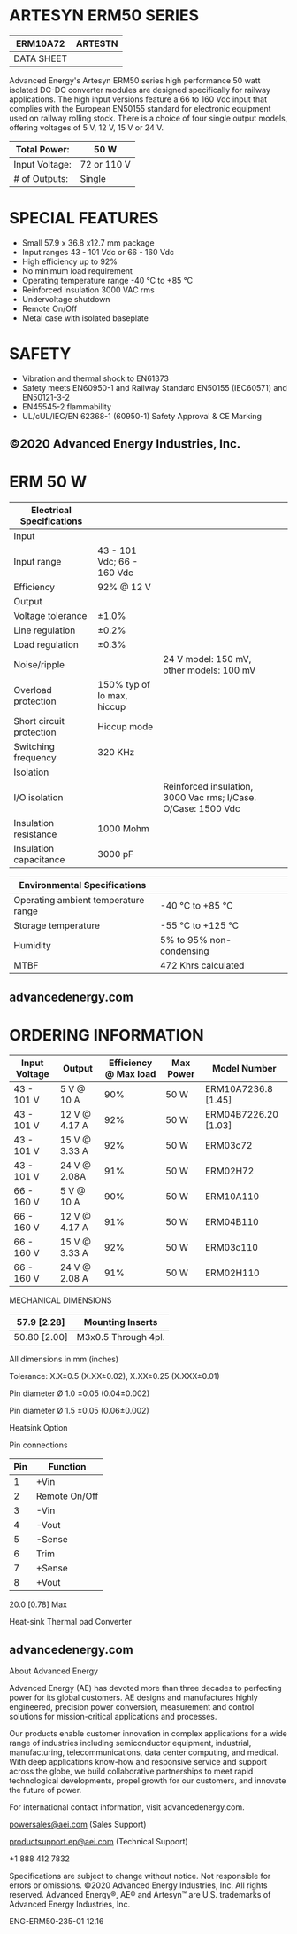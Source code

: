 # ARTESYN ERM50 SERIES

|ERM10A72|ARTESTN|
|---|---|
|DATA SHEET| |

Advanced Energy's Artesyn ERM50 series high performance 50 watt isolated DC-DC converter modules are designed specifically for railway applications. The high input versions feature a 66 to 160 Vdc input that complies with the European EN50155 standard for electronic equipment used on railway rolling stock. There is a choice of four single output models, offering voltages of 5 V, 12 V, 15 V or 24 V.

|Total Power:|50 W|
|---|---|
|Input Voltage:|72 or 110 V|
|# of Outputs:|Single|

# SPECIAL FEATURES

- Small 57.9 x 36.8 x12.7 mm package
- Input ranges 43 - 101 Vdc or 66 - 160 Vdc
- High efficiency up to 92%
- No minimum load requirement
- Operating temperature range -40 °C to +85 °C
- Reinforced insulation 3000 VAC rms
- Undervoltage shutdown
- Remote On/Off
- Metal case with isolated baseplate

# SAFETY

- Vibration and thermal shock to EN61373
- Safety meets EN60950-1 and Railway Standard EN50155 (IEC60571) and EN50121-3-2
- EN45545-2 flammability
- UL/cUL/IEC/EN 62368-1 (60950-1) Safety Approval & CE Marking

©2020 Advanced Energy Industries, Inc.
---
# ERM 50 W

|Electrical Specifications| | | |
|---|---|---|---|
|Input| | | |
|Input range|43 - 101 Vdc; 66 - 160 Vdc| | |
|Efficiency|92% @ 12 V| | |
|Output| | | |
|Voltage tolerance|±1.0%| | |
|Line regulation|±0.2%| | |
|Load regulation|±0.3%| | |
|Noise/ripple| |24 V model: 150 mV, other models: 100 mV| |
|Overload protection|150% typ of Io max, hiccup| | |
|Short circuit protection|Hiccup mode| | |
|Switching frequency|320 KHz| | |
|Isolation| | | |
|I/O isolation| |Reinforced insulation, 3000 Vac rms; I/Case. O/Case: 1500 Vdc| |
|Insulation resistance|1000 Mohm| | |
|Insulation capacitance|3000 pF| | |

|Environmental Specifications| | | |
|---|---|---|---|
|Operating ambient temperature range|-40 °C to +85 °C| | |
|Storage temperature|-55 °C to +125 °C| | |
|Humidity|5% to 95% non-condensing| | |
|MTBF|472 Khrs calculated| | |

advancedenergy.com
---
# ORDERING INFORMATION

|Input Voltage|Output|Efficiency @ Max load|Max Power|Model Number|
|---|---|---|---|---|
|43 - 101 V|5 V @ 10 A|90%|50 W|ERM10A7236.8 [1.45]|
|43 - 101 V|12 V @ 4.17 A|92%|50 W|ERM04B7226.20 [1.03]|
|43 - 101 V|15 V @ 3.33 A|92%|50 W|ERM03c72|
|43 - 101 V|24 V @ 2.08A|91%|50 W|ERM02H72|
|66 - 160 V|5 V @ 10 A|90%|50 W|ERM10A110|
|66 - 160 V|12 V @ 4.17 A|91%|50 W|ERM04B110|
|66 - 160 V|15 V @ 3.33 A|92%|50 W|ERM03c110|
|66 - 160 V|24 V @ 2.08 A|91%|50 W|ERM02H110|

MECHANICAL DIMENSIONS

|57.9 [2.28]|Mounting Inserts|
|---|---|
|50.80 [2.00]|M3x0.5 Through 4pl.|

All dimensions in mm (inches)

Tolerance: X.X±0.5 (X.XX±0.02), X.XX±0.25 (X.XXX±0.01)

Pin diameter Ø 1.0 ±0.05 (0.04±0.002)

Pin diameter Ø 1.5 ±0.05 (0.06±0.002)

Heatsink Option

Pin connections

|Pin|Function|
|---|---|
|1|+Vin|
|2|Remote On/Off|
|3|-Vin|
|4|-Vout|
|5|-Sense|
|6|Trim|
|7|+Sense|
|8|+Vout|

20.0 [0.78] Max

Heat-sink Thermal pad Converter

advancedenergy.com
---
About Advanced Energy

Advanced Energy (AE) has devoted more than three decades to perfecting power for its global customers. AE designs and manufactures highly engineered, precision power conversion, measurement and control solutions for mission-critical applications and processes.

Our products enable customer innovation in complex applications for a wide range of industries including semiconductor equipment, industrial, manufacturing, telecommunications, data center computing, and medical. With deep applications know-how and responsive service and support across the globe, we build collaborative partnerships to meet rapid technological developments, propel growth for our customers, and innovate the future of power.

For international contact information, visit advancedenergy.com.

powersales@aei.com (Sales Support)

productsupport.ep@aei.com (Technical Support)

+1 888 412 7832

Specifications are subject to change without notice. Not responsible for errors or omissions. ©2020 Advanced Energy Industries, Inc. All rights reserved. Advanced Energy®, AE® and Artesyn™ are U.S. trademarks of Advanced Energy Industries, Inc.

ENG-ERM50-235-01 12.16